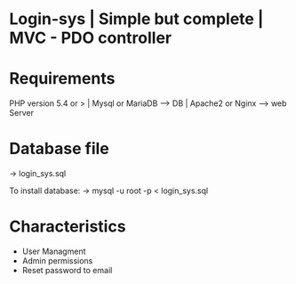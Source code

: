 # Login-sys | Simple but complete | MVC - PDO controller

# Requirements

PHP version 5.4 or > |
Mysql or MariaDB --> DB |
Apache2 or Nginx --> web Server

# Database file 

-> login_sys.sql

To install database:
 -> mysql -u root -p < login_sys.sql


# Characteristics


- User Managment
- Admin permissions
- Reset password to email 
